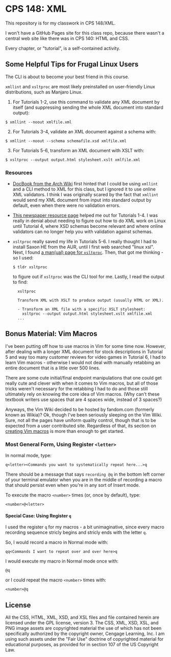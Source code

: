 # CPS 148: XML

This repository is for my classwork in CPS 148/XML.

I won't have a GitHub Pages site for this class repo, because there wasn't a central web site like there was in CPS 140: HTML and CSS.

Every chapter, or "tutorial", is a self-contained activity.

## Some Helpful Tips for Frugal Linux Users

The CLI is about to become your best friend in this course.

`xmllint` and `xsltproc` are most likely preinstalled on user-friendly Linux distributions, such as Manjaro Linux.

1.  For Tutorials 1-2, use this command to validate any XML document by itself (and suppressing sending the whole XML document into standard output):
  ```
  $ xmllint --noout xmlfile.xml
  ```

2.  For Tutorials 3-4, validate an XML document against a schema with:
  ```
  $ xmllint --noout --schema schemafile.xsd xmlfile.xml
  ```

3.  For Tutorials 5-6, transform an XML document with XSLT with:
  ```
  $ xsltproc --output output.html stylesheet.xslt xmlfile.xml
  ```

### Resources

* [DocBook from the Arch Wiki](https://wiki.archlinux.org/index.php/DocBook) first hinted that I could be using `xmllint` and a CLI method to XML for this class, but I ignored it to use online XML validators.  I think I was originally scared by the fact that `xmllint` would send my XML document from input into standard output by default, even when there were no validation errors.

* [This newspaper resource page](https://support.newspapersystems.com/hc/en-us/articles/204871565-Validating-an-XML-File) helped me out for Tutorials 1-4.  I was really in denial about needing to figure out how to do XML work on Linux until Tutorial 4, where XSD schemas become relevant and where online validators can no longer help you with validation against schemas.

* `xsltproc` really saved my life in Tutorials 5-6.  I really thought I had to install Saxon HE from the AUR, until I first web searched "linux xsl".  Next, I found [a man(ual) page for `xsltproc`](https://linux.die.net/man/1/xsltproc).  Then, that got me thinking - so I used:
  ```
  $ tldr xsltproc
  ```
  to figure out if `xsltproc` was the CLI tool for me.  Lastly, I read the output to find:
  ```
    xsltproc
    
    Transform XML with XSLT to produce output (usually HTML or XML).
    
    - Transform an XML file with a specific XSLT stylesheet:
      xsltproc --output output.html stylesheet.xslt xmlfile.xml
    ...
  ```

## Bonus Material: Vim Macros

I've been putting off how to use macros in Vim for some time now.  However, after dealing with a longer XML document for stock descriptions in Tutorial 5 and way too many customer reviews for video games in Tutorial 6, I had to learn Vim macros - otherwise I would not deal with manually retabbing an entire document that is a little over 500 lines.

There are some cute initial/final endpoint manipulations that one could get really cute and clever with when it comes to Vim macros, but all of those tricks weren't necessary for the retabbing I had to do and those still ultimately rely on knowing the core idea of Vim macros.  (Why can't these textbook writers use spaces that are 4 spaces wide, instead of 3 spaces?)

Anyways, the Vim Wiki decided to be hosted by fandom.com (formerly known as Wikia)?  Ok, though I've been seriously sleeping on the Vim Wiki.  Sure, not all the pages have uniform quality control, though that is to be expected from a user contributed site.  Regardless of that, its section on [creating Vim macros](https://vim.fandom.com/wiki/Macros#Recording_a_macro) is more than enough to get started.


### Most General Form, Using Register `<letter>`

In normal mode, type:
```
q<letter><Commands you want to systematically repeat here...>q
```

There should be a message that says `recording @q` in the bottom left corner of your terminal emulator when you are in the middle of recording a macro that should persist even when you're in any sort of Insert mode.

To execute the macro `<number>` times (or, once by default), type:
```
<number>@<letter>
```

#### Special Case: Using Register `q`

I used the register `q` for my macros - a bit unimaginative, since every macro recording sequence stricly begins and stricly ends with the letter `q`.

So, I would record a macro in Normal mode with:
```
qq<Commands I want to repeat over and over here>q
```

I would execute my macro in Normal mode once with:
```
@q
```
or I could repeat the macro `<number>` times with:
```
<number>@q
```

## License

All the CSS, HTML, XML, XSD, and XSL files and file contained herein are licensed under the GPL license, version 3.  The CSS, XML, XSD, XSL, and PNG image assets are copyrighted material the use of which has not been specifically authorized by the copyright owner, Cengage Learning, Inc.  I am using such assets under the "Fair Use" doctrine of copyrighted material for educational purposes, as provided for in section 107 of the US Copyright Law.
